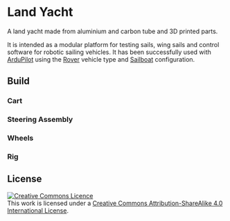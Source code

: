 # Land Yacht

A land yacht made from aluminium and carbon tube and 3D printed parts.

It is intended as a modular platform for testing sails, wing sails and control software
for robotic sailing vehicles. It has been successfully used with
[ArduPilot](https://ardupilot.org/ardupilot/index.html) using the [Rover](https://ardupilot.org/rover/index.html) vehicle type and [Sailboat](https://ardupilot.org/rover/docs/sailboat-home.html) configuration.  

## Build

### Cart

### Steering Assembly

### Wheels

### Rig

## License

<a rel="license" href="http://creativecommons.org/licenses/by-sa/4.0/"><img alt="Creative Commons Licence" style="border-width:0" src="https://i.creativecommons.org/l/by-sa/4.0/88x31.png" /></a><br />This work is licensed under a <a rel="license" href="http://creativecommons.org/licenses/by-sa/4.0/">Creative Commons Attribution-ShareAlike 4.0 International License</a>.

